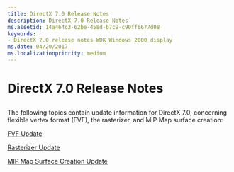 ```yaml
---
title: DirectX 7.0 Release Notes
description: DirectX 7.0 Release Notes
ms.assetid: 14a464c3-62be-458d-b7c9-c90ff6677d08
keywords:
- DirectX 7.0 release notes WDK Windows 2000 display
ms.date: 04/20/2017
ms.localizationpriority: medium
---
```


# DirectX 7.0 Release Notes


## <span id="ddk_directx_7_0_release_notes_gg"></span><span id="DDK_DIRECTX_7_0_RELEASE_NOTES_GG"></span>


The following topics contain update information for DirectX 7.0, concerning flexible vertex format (FVF), the rasterizer, and MIP Map surface creation:

[FVF Update](fvf-update.md)

[Rasterizer Update](rasterizer-update.md)

[MIP Map Surface Creation Update](mip-map-surface-creation-update.md)

 

 





